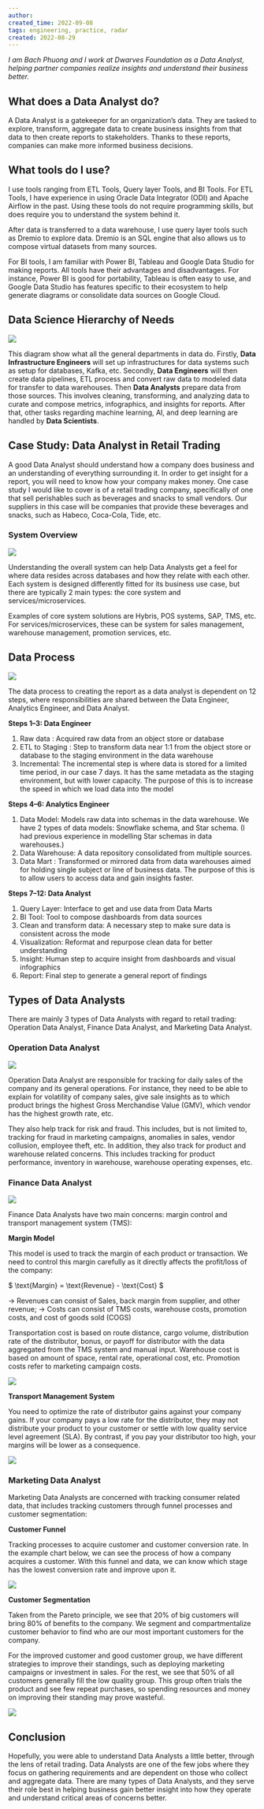 ```yaml
---
author: 
created_time: 2022-09-08
tags: engineering, practice, radar
created: 2022-08-29
---
```


*I am Bach Phuong and I work at Dwarves Foundation as a Data Analyst, helping partner companies realize insights and understand their business better.*

## What does a Data Analyst do?

A Data Analyst is a gatekeeper for an organization’s data. They are tasked to explore, transform, aggregate data to create business insights from that data to then create reports to stakeholders. Thanks to these reports, companies can make more informed business decisions.

## What tools do I use?

I use tools ranging from ETL Tools, Query layer Tools, and BI Tools. For ETL Tools, I have experience in using Oracle Data Integrator (ODI) and Apache Airflow in the past. Using these tools do not require programming skills, but does require you to understand the system behind it.

After data is transferred to a data warehouse, I use query layer tools such as Dremio to explore data. Dremio is an SQL engine that also allows us to compose virtual datasets from many sources.

For BI tools, I am familiar with Power BI, Tableau and Google Data Studio for making reports. All tools have their advantages and disadvantages. For instance, Power BI is good for portability, Tableau is often easy to use, and Google Data Studio has features specific to their ecosystem to help generate diagrams or consolidate data sources on Google Cloud.

## Data Science Hierarchy of Needs

![](https://s3.us-west-2.amazonaws.com/secure.notion-static.com/a20bad02-a9c0-4a64-858a-6dfd099cbaba/Untitled.png?X-Amz-Algorithm=AWS4-HMAC-SHA256&X-Amz-Content-Sha256=UNSIGNED-PAYLOAD&X-Amz-Credential=AKIAT73L2G45EIPT3X45%2F20231031%2Fus-west-2%2Fs3%2Faws4_request&X-Amz-Date=20231031T202211Z&X-Amz-Expires=3600&X-Amz-Signature=883d9982a6bb619b2ce807edeb640c19b74bfc63d7d34486795848dbbdddad3c&X-Amz-SignedHeaders=host&x-id=GetObject)

This diagram show what all the general departments in data do. Firstly, **Data Infrastructure Engineers** will set up infrastructures for data systems such as setup for databases, Kafka, etc. Secondly, **Data Engineers** will then create data pipelines, ETL process and convert raw data to modeled data for transfer to data warehouses. Then **Data Analysts** prepare data from those sources. This involves cleaning, transforming, and analyzing data to curate and compose metrics, infographics, and insights for reports. After that, other tasks regarding machine learning, AI, and deep learning are handled by **Data Scientists**.

## Case Study: Data Analyst in Retail Trading

A good Data Analyst should understand how a company does business and an understanding of everything surrounding it. In order to get insight for a report, you will need to know how your company makes money. One case study I would like to cover is of a retail trading company, specifically of one that sell perishables such as beverages and snacks to small vendors. Our suppliers in this case will be companies that provide these beverages and snacks, such as Habeco, Coca-Cola, Tide, etc.

### System Overview

![](https://s3.us-west-2.amazonaws.com/secure.notion-static.com/d975786b-9e1e-4c5f-bbc9-9f16e3887926/Untitled.png?X-Amz-Algorithm=AWS4-HMAC-SHA256&X-Amz-Content-Sha256=UNSIGNED-PAYLOAD&X-Amz-Credential=AKIAT73L2G45EIPT3X45%2F20231031%2Fus-west-2%2Fs3%2Faws4_request&X-Amz-Date=20231031T202211Z&X-Amz-Expires=3600&X-Amz-Signature=c8852813e727973df1ce91a1e23efaf17000a24f59c99a5f1aba5a228f5de84d&X-Amz-SignedHeaders=host&x-id=GetObject)

Understanding the overall system can help Data Analysts get a feel for where data resides across databases and how they relate with each other. Each system is designed differently fitted for its business use case, but there are typically 2 main types: the core system and services/microservices.

Examples of core system solutions are Hybris, POS systems, SAP, TMS, etc. For services/microservices, these can be system for sales management, warehouse management, promotion services, etc.

## Data Process

![](https://s3.us-west-2.amazonaws.com/secure.notion-static.com/ee2f50fc-7a4b-4494-ac95-b751268fe72b/Data_Process.jpg?X-Amz-Algorithm=AWS4-HMAC-SHA256&X-Amz-Content-Sha256=UNSIGNED-PAYLOAD&X-Amz-Credential=AKIAT73L2G45EIPT3X45%2F20231031%2Fus-west-2%2Fs3%2Faws4_request&X-Amz-Date=20231031T202211Z&X-Amz-Expires=3600&X-Amz-Signature=52b1da08a6a104e0a3aef9e76d0a89efdb21741ec07dd8d312b9c149ae66da08&X-Amz-SignedHeaders=host&x-id=GetObject)

The data process to creating the report as a data analyst is dependent on 12 steps, where responsibilities are shared between the Data Engineer, Analytics Engineer, and Data Analyst.

**Steps 1–3: Data Engineer**

1. Raw data : Acquired raw data from an object store or database
1. ETL to Staging : Step to transform data near 1:1 from the object store or database to the staging environment in the data warehouse
1. Incremental: The incremental step is where data is stored for a limited time period, in our case 7 days. It has the same metadata as the staging environment, but with lower capacity. The purpose of this is to increase the speed in which we load data into the model

**Steps 4–6: Analytics Engineer**

1. Data Model: Models raw data into schemas in the data warehouse. We have 2 types of data models: Snowflake schema, and Star schema. (I had previous experience in modelling Star schemas in data warehouses.)
1. Data Warehouse: A data repository consolidated from multiple sources.
1. Data Mart : Transformed or mirrored data from data warehouses aimed for holding single subject or line of business data. The purpose of this is to allow users to access data and gain insights faster.

**Steps 7–12: Data Analyst**

1. Query Layer: Interface to get and use data from Data Marts
1. BI Tool: Tool to compose dashboards from data sources
1. Clean and transform data: A necessary step to make sure data is consistent across the mode
1. Visualization: Reformat and repurpose clean data for better understanding
1. Insight: Human step to acquire insight from dashboards and visual infographics
1. Report: Final step to generate a general report of findings

## Types of Data Analysts

There are mainly 3 types of Data Analysts with regard to retail trading: Operation Data Analyst, Finance Data Analyst, and Marketing Data Analyst.

### Operation Data Analyst

![](https://s3.us-west-2.amazonaws.com/secure.notion-static.com/6b201671-bc54-4ad0-8257-9bae10cb55c9/Untitled.png?X-Amz-Algorithm=AWS4-HMAC-SHA256&X-Amz-Content-Sha256=UNSIGNED-PAYLOAD&X-Amz-Credential=AKIAT73L2G45EIPT3X45%2F20231031%2Fus-west-2%2Fs3%2Faws4_request&X-Amz-Date=20231031T202211Z&X-Amz-Expires=3600&X-Amz-Signature=ea0b2017f3d39ba604d11e6faf129cce4ea6bf27c0bf8947f554b63af1f434c1&X-Amz-SignedHeaders=host&x-id=GetObject)

Operation Data Analyst are responsible for tracking for daily sales of the company and its general operations. For instance, they need to be able to explain for volatility of company sales, give sale insights as to which product brings the highest Gross Merchandise Value (GMV), which vendor has the highest growth rate, etc.

They also help track for risk and fraud. This includes, but is not limited to, tracking for fraud in marketing campaigns, anomalies in sales, vendor collusion, employee theft, etc. In addition, they also track for product and warehouse related concerns. This includes tracking for product performance, inventory in warehouse, warehouse operating expenses, etc.

### Finance Data Analyst

![](https://s3.us-west-2.amazonaws.com/secure.notion-static.com/e25d7265-75c6-4466-bc5d-14d971cdaa16/Untitled.png?X-Amz-Algorithm=AWS4-HMAC-SHA256&X-Amz-Content-Sha256=UNSIGNED-PAYLOAD&X-Amz-Credential=AKIAT73L2G45EIPT3X45%2F20231031%2Fus-west-2%2Fs3%2Faws4_request&X-Amz-Date=20231031T202211Z&X-Amz-Expires=3600&X-Amz-Signature=8b0da4e1f97cbdf213baa940846c7a44e0d23e087ad37af5e7e35d8241c9126f&X-Amz-SignedHeaders=host&x-id=GetObject)

Finance Data Analysts have two main concerns: margin control and transport management system (TMS):


**Margin Model**

This model is used to track the margin of each product or transaction. We need to control this margin carefully as it directly affects the profit/loss of the company:

$ \text{Margin} = \text{Revenue} - \text{Cost} $

→ Revenues can consist of Sales, back margin from supplier, and other revenue;
→ Costs can consist of TMS costs, warehouse costs, promotion costs, and cost of goods sold (COGS)

Transportation cost is based on route distance, cargo volume, distribution rate of the distributor, bonus, or payoff for distributor with the data aggregated from the TMS system and manual input. Warehouse cost is based on amount of space, rental rate, operational cost, etc. Promotion costs refer to marketing campaign costs.

![](https://s3.us-west-2.amazonaws.com/secure.notion-static.com/a8e6aa0a-b4ca-46a2-b98e-6edf4090ddc8/Untitled.png?X-Amz-Algorithm=AWS4-HMAC-SHA256&X-Amz-Content-Sha256=UNSIGNED-PAYLOAD&X-Amz-Credential=AKIAT73L2G45EIPT3X45%2F20231031%2Fus-west-2%2Fs3%2Faws4_request&X-Amz-Date=20231031T202211Z&X-Amz-Expires=3600&X-Amz-Signature=0fe68b58ed54ecfc251b570d5efa4fcfcd9f80b040d4903a531c33156f8bba9c&X-Amz-SignedHeaders=host&x-id=GetObject)


**Transport Management System**

You need to optimize the rate of distributor gains against your company gains. If your company pays a low rate for the distributor, they may not distribute your product to your customer or settle with low quality service level agreement (SLA). By contrast, if you pay your distributor too high, your margins will be lower as a consequence.


![](https://s3.us-west-2.amazonaws.com/secure.notion-static.com/c8d743b2-d5d1-4bfc-a2f3-b7acb8d21366/Untitled.png?X-Amz-Algorithm=AWS4-HMAC-SHA256&X-Amz-Content-Sha256=UNSIGNED-PAYLOAD&X-Amz-Credential=AKIAT73L2G45EIPT3X45%2F20231031%2Fus-west-2%2Fs3%2Faws4_request&X-Amz-Date=20231031T202211Z&X-Amz-Expires=3600&X-Amz-Signature=61f421e16a3d52da5b73b8f9ee95687446abd67630a3cca4dd33d2650b3e072d&X-Amz-SignedHeaders=host&x-id=GetObject)


### Marketing Data Analyst

Marketing Data Analysts are concerned with tracking consumer related data, that includes tracking customers through funnel processes and customer segmentation:


**Customer Funnel**

Tracking processes to acquire customer and customer conversion rate. In the example chart below, we can see the process of how a company acquires a customer. With this funnel and data, we can know which stage has the lowest conversion rate and improve upon it.


![](https://s3.us-west-2.amazonaws.com/secure.notion-static.com/a3ee4ad1-34a4-4b09-99a2-4ae2a16d2817/Untitled.png?X-Amz-Algorithm=AWS4-HMAC-SHA256&X-Amz-Content-Sha256=UNSIGNED-PAYLOAD&X-Amz-Credential=AKIAT73L2G45EIPT3X45%2F20231031%2Fus-west-2%2Fs3%2Faws4_request&X-Amz-Date=20231031T202211Z&X-Amz-Expires=3600&X-Amz-Signature=a05c88c43c8a361f4c24558099012edd1f5b6c75815053acf98ff7aabeafe176&X-Amz-SignedHeaders=host&x-id=GetObject)


**Customer Segmentation**

Taken from the Pareto principle, we see that 20% of big customers will bring 80% of benefits to the company. We segment and compartmentalize customer behavior to find who are our most important customers for the company.

For the improved customer and good customer group, we have different strategies to improve their standings, such as deploying marketing campaigns or investment in sales. For the rest, we see that 50% of all customers generally fill the low quality group. This group often trials the product and see few repeat purchases, so spending resources and money on improving their standing may prove wasteful.


![](https://s3.us-west-2.amazonaws.com/secure.notion-static.com/beedd1a1-5559-4ed6-a915-e2062f27a045/Untitled.png?X-Amz-Algorithm=AWS4-HMAC-SHA256&X-Amz-Content-Sha256=UNSIGNED-PAYLOAD&X-Amz-Credential=AKIAT73L2G45EIPT3X45%2F20231031%2Fus-west-2%2Fs3%2Faws4_request&X-Amz-Date=20231031T202211Z&X-Amz-Expires=3600&X-Amz-Signature=bdf5367fcc880a6ab38287eb380a82f4cfc66646a19700a8aa68f1d309294534&X-Amz-SignedHeaders=host&x-id=GetObject)

## Conclusion

Hopefully, you were able to understand Data Analysts a little better, through the lens of retail trading. Data Analysts are one of the few jobs where they focus on gathering requirements and are dependent on those who collect and aggregate data. There are many types of Data Analysts, and they serve their role best in helping business gain better insight into how they operate and understand critical areas of concerns better.
